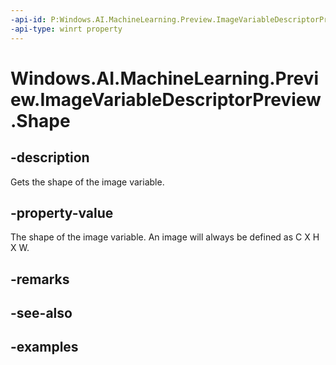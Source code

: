 ```yaml
---
-api-id: P:Windows.AI.MachineLearning.Preview.ImageVariableDescriptorPreview.Shape
-api-type: winrt property
---
```


<!-- Property syntax.
public IIterable<uint> Shape { get; }
-->

# Windows.AI.MachineLearning.Preview.ImageVariableDescriptorPreview.Shape

## -description
Gets the shape of the image variable.

## -property-value
The shape of the image variable. An image will always be defined as C X H X W.

## -remarks

## -see-also

## -examples

